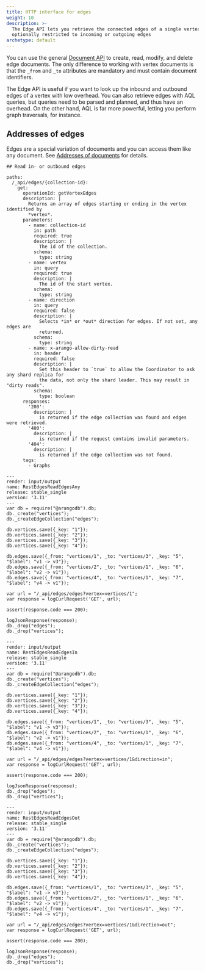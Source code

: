 ```yaml
---
title: HTTP interface for edges
weight: 10
description: >-
  The Edge API lets you retrieve the connected edges of a single vertex,
  optionally restricted to incoming or outgoing edges
archetype: default
---
```

You can use the general [Document API](../documents.md) to create,
read, modify, and delete edge documents. The only difference to working with
vertex documents is that the `_from` and `_to` attributes are mandatory and
must contain document identifiers.

The Edge API is useful if you want to look up the inbound and outbound edges of
a vertex with low overhead. You can also retrieve edges with AQL queries, but
queries need to be parsed and planned, and thus have an overhead. On the other
hand, AQL is far more powerful, letting you perform graph traversals, for
instance.

## Addresses of edges

Edges are a special variation of documents and you can access them like any
document. See [Addresses of documents](../documents.md#addresses-of-documents)
for details.

```openapi
## Read in- or outbound edges

paths:
  /_api/edges/{collection-id}:
    get:
      operationId: getVertexEdges
      description: |
        Returns an array of edges starting or ending in the vertex identified by
        *vertex*.
      parameters:
        - name: collection-id
          in: path
          required: true
          description: |
            The id of the collection.
          schema:
            type: string
        - name: vertex
          in: query
          required: true
          description: |
            The id of the start vertex.
          schema:
            type: string
        - name: direction
          in: query
          required: false
          description: |
            Selects *in* or *out* direction for edges. If not set, any edges are
            returned.
          schema:
            type: string
        - name: x-arango-allow-dirty-read
          in: header
          required: false
          description: |
            Set this header to `true` to allow the Coordinator to ask any shard replica for
            the data, not only the shard leader. This may result in "dirty reads".
          schema:
            type: boolean
      responses:
        '200':
          description: |
            is returned if the edge collection was found and edges were retrieved.
        '400':
          description: |
            is returned if the request contains invalid parameters.
        '404':
          description: |
            is returned if the edge collection was not found.
      tags:
        - Graphs
```


```curl
---
render: input/output
name: RestEdgesReadEdgesAny
release: stable_single
version: '3.11'
---
var db = require("@arangodb").db;
db._create("vertices");
db._createEdgeCollection("edges");

db.vertices.save({_key: "1"});
db.vertices.save({_key: "2"});
db.vertices.save({_key: "3"});
db.vertices.save({_key: "4"});

db.edges.save({_from: "vertices/1", _to: "vertices/3", _key: "5", "$label": "v1 -> v3"});
db.edges.save({_from: "vertices/2", _to: "vertices/1", _key: "6", "$label": "v2 -> v1"});
db.edges.save({_from: "vertices/4", _to: "vertices/1", _key: "7", "$label": "v4 -> v1"});

var url = "/_api/edges/edges?vertex=vertices/1";
var response = logCurlRequest('GET', url);

assert(response.code === 200);

logJsonResponse(response);
db._drop("edges");
db._drop("vertices");
```


```curl
---
render: input/output
name: RestEdgesReadEdgesIn
release: stable_single
version: '3.11'
---
var db = require("@arangodb").db;
db._create("vertices");
db._createEdgeCollection("edges");

db.vertices.save({_key: "1"});
db.vertices.save({_key: "2"});
db.vertices.save({_key: "3"});
db.vertices.save({_key: "4"});

db.edges.save({_from: "vertices/1", _to: "vertices/3", _key: "5", "$label": "v1 -> v3"});
db.edges.save({_from: "vertices/2", _to: "vertices/1", _key: "6", "$label": "v2 -> v1"});
db.edges.save({_from: "vertices/4", _to: "vertices/1", _key: "7", "$label": "v4 -> v1"});

var url = "/_api/edges/edges?vertex=vertices/1&direction=in";
var response = logCurlRequest('GET', url);

assert(response.code === 200);

logJsonResponse(response);
db._drop("edges");
db._drop("vertices");
```


```curl
---
render: input/output
name: RestEdgesReadEdgesOut
release: stable_single
version: '3.11'
---
var db = require("@arangodb").db;
db._create("vertices");
db._createEdgeCollection("edges");

db.vertices.save({_key: "1"});
db.vertices.save({_key: "2"});
db.vertices.save({_key: "3"});
db.vertices.save({_key: "4"});

db.edges.save({_from: "vertices/1", _to: "vertices/3", _key: "5", "$label": "v1 -> v3"});
db.edges.save({_from: "vertices/2", _to: "vertices/1", _key: "6", "$label": "v2 -> v1"});
db.edges.save({_from: "vertices/4", _to: "vertices/1", _key: "7", "$label": "v4 -> v1"});

var url = "/_api/edges/edges?vertex=vertices/1&direction=out";
var response = logCurlRequest('GET', url);

assert(response.code === 200);

logJsonResponse(response);
db._drop("edges");
db._drop("vertices");
```
